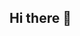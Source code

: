 ## Hi there 👋

<!--
**TheoCapthyn/TheoCapthyn** is a ✨ _special_ ✨ repository because its `README.md` (this file) appears on your GitHub profile.

Here are some ideas to get you started:

- 🔭 I’m currently working on building my personal brand in the Web3 space, focusing on NFT projects
- 🌱 I’m currently learning blockchain development, smart contracts, and decentralized applications (dApps).
- 👯 I’m looking to collaborate on Web3 projects, NFT collections, and community-driven blockchain initiatives.
- 🤔 I’m looking for help with improving my technical skills in Web3 development and smart contract security.
- 💬 Ask me about NFT trends, community building, and digital marketing for Web3.
- 📫 How to reach me: Email @theodoreselina662
- 😄 Pronouns: Theo/He/Him
- ⚡ Fun fact: I got into Web3 because I believe the future of ownership and creativity belongs on the blockchain. Also, I’m fascinated by how NFTs can be more than just art—they can be access keys, memberships, and even digital identities!
-->
